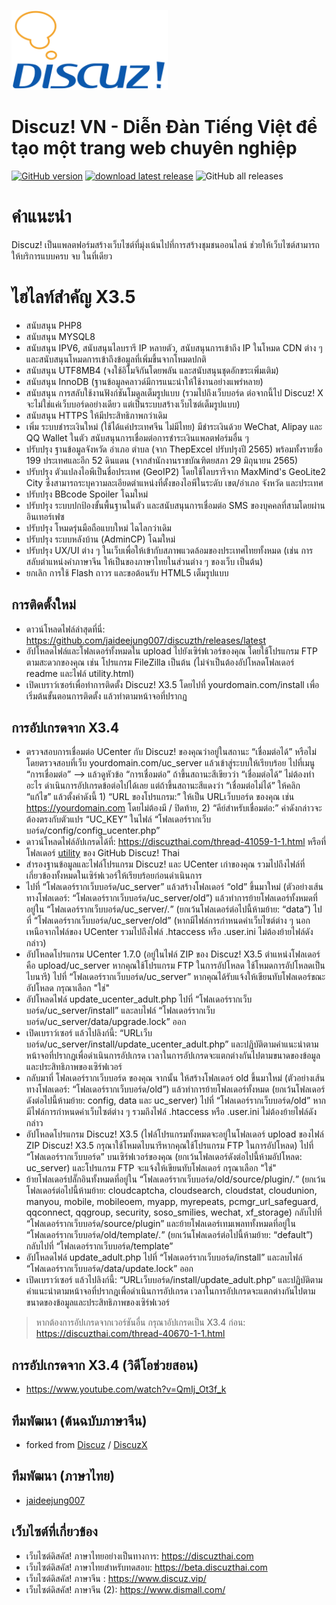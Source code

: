 [<img src="https://raw.githubusercontent.com/discuzvnnet/Discuz_X3.5_VN_UTF8/v3.5/upload/static/image/common/logo.svg" width="250"/>](logo.svg)

# Discuz! VN - Diễn Đàn Tiếng Việt để tạo một trang web chuyên nghiệp

[![GitHub version](https://img.shields.io/github/v/release/jaideejung007/discuzth.svg)](https://github.com/jaideejung007/discuzth)
[![download latest release](https://img.shields.io/badge/Discuz!%20X3.5-Download-success.svg)](https://github.com/jaideejung007/discuzth/releases/latest)
![GitHub all releases](https://img.shields.io/github/downloads/jaideejung007/discuzth/total?label=Total%20Downloads)

# คำแนะนำ #
Discuz! เป็นแพลตฟอร์มสร้างเว็บไซต์ที่มุ่งเน้นไปที่การสร้างชุมชนออนไลน์ ช่วยให้เว็บไซต์สามารถให้บริการแบบครบ จบ ในที่เดียว

# ไฮไลท์สำคัญ X3.5 #
* สนับสนุน PHP8
* สนับสนุน MYSQL8
* สนับสนุน IPV6, สนับสนุนไลบรารี IP หลายตัว, สนับสนุนการเข้าถึง IP ในโหมด CDN ต่าง ๆ และสนับสนุนโหมดการเข้าถึงข้อมูลที่เพิ่มขึ้นจากโหมดปกติ
* สนับสนุน UTF8MB4 (จงใช้อิโมจิกันโดยพลัน และสนับสนุนชุดอักขระเพิ่มเติม)
* สนับสนุน InnoDB (ฐานข้อมูลคลาวด์มีการแนะนำให้ใช้งานอย่างแพร่หลาย)
* สนับสนุน การสลับใช้งานฟังก์ชันโมดูลเต็มรูปแบบ (รวมไปถึงเว็บบอร์ด ต่อจากนี้ไป Discuz! X จะไม่ใช่แค่เว็บบอร์ดอย่างเดียว แต่เป็นระบบสร้างเว็บไซต์เต็มรูปแบบ)
* สนับสนุน HTTPS ให้มีประสิทธิภาพกว่าเดิม
* เพิ่ม ระบบชำระเงินใหม่ (ใช้ได้แค่ประเทศจีน ไม่มีไทย) มีชำระเงินด้วย WeChat, Alipay และ QQ Wallet ในตัว สนับสนุนการเชื่อมต่อการชำระเงินแพลตฟอร์มอื่น ๆ
* ปรับปรุง ฐานข้อมูลจังหวัด อำเภอ ตำบล (จาก ThepExcel ปรับปรุงปี 2565) พร้อมทั้งรายชื่อ 199 ประเทศและอีก 52 ดินแดน (จากสำนักงานราชบัณฑิตยสภา 29 มิถุนายน 2565)
* ปรับปรุง ตัวแปลงไอพีเป็นชื่อประเทศ (GeoIP2) โดยใช้ไลบรารีจาก MaxMind's GeoLite2 City ซึ่งสามารถระบุความละเอียดตำแหน่งที่ตั้งของไอพีในระดับ เขต/อำเภอ จังหวัด และประเทศ
* ปรับปรุง BBcode Spoiler โฉมใหม่
* ปรับปรุง ระบบปกป้องขั้นพื้นฐานในตัว และสนับสนุนการเชื่อมต่อ SMS ของบุคคลที่สามโดยผ่านอินเทอร์เฟซ
* ปรับปรุง โหมดรุ่นมือถือแบบใหม่ ไฉไลกว่าเดิม
* ปรับปรุง ระบบหลังบ้าน (AdminCP) โฉมใหม่
* ปรับปรุง UX/UI ต่าง ๆ ในเว็บเพื่อให้เข้ากับสภาพแวดล้อมของประเทศไทยทั้งหมด (เช่น การสลับตำแหน่งคำภาษาจีน ให้เป็นของภาษาไทยในส่วนต่าง ๆ ของเว็บ เป็นต้น)
* ยกเลิก การใช้ Flash ถาวร และขอต้อนรับ HTML5 เต็มรูปแบบ

## การติดตั้งใหม่
* ดาวน์โหลดไฟล์ล่าสุดที่นี่: https://github.com/jaideejung007/discuzth/releases/latest
* อัปโหลดไฟล์และโฟลเดอร์ทั้งหมดใน upload ไปยังเซิร์ฟเวอร์ของคุณ โดยใช้โปรแกรม FTP ตามสะดวกของคุณ เช่น โปรแกรม FileZilla เป็นต้น (ไม่จำเป็นต้องอัปโหลดโฟลเดอร์ readme และไฟล์ utility.html)
* เปิดเบราว์เซอร์เพื่อทำการติดตั้ง Discuz! X3.5 โดยไปที่ yourdomain.com/install เพื่อเริ่มต้นขั้นตอนการติดตั้ง แล้วทำตามหน้าจอที่ปรากฏ

## การอัปเกรดจาก X3.4
* ตรวจสอบการเชื่อมต่อ UCenter กับ Discuz! ของคุณว่าอยู่ในสถานะ “เชื่อมต่อได้” หรือไม่ โดยตรวจสอบที่เว็บ yourdomain.com/uc_server แล้วเข้าสู่ระบบให้เรียบร้อย ไปที่เมนู “การเชื่อมต่อ” --> แล้วดูหัวข้อ “การเชื่อมต่อ” ถ้าขึ้นสถานะสีเขียวว่า “เชื่อมต่อได้” ไม่ต้องทำอะไร ดำเนินการอัปเกรดข้อต่อไปได้เลย แต่ถ้าขึ้นสถานะสีแดงว่า “เชื่อมต่อไม่ได้” ให้คลิก “แก้ไข” แล้วตั้งค่าดังนี้ 1) “URL ของโปรแกรม:” ให้เป็น URLเว็บบอร์ด ของคุณ เช่น https://yourdomain.com โดยไม่ต้องมี / ปิดท้าย, 2) “คีย์สำหรับเชื่อมต่อ:” ค่าดังกล่าวจะต้องตรงกับตัวแปร “UC_KEY” ในไฟล์ “โฟลเดอร์รากเว็บบอร์ด/config/config_ucenter.php”
* ดาวน์โหลดไฟล์อัปเกรดได้ที่: https://discuzthai.com/thread-41059-1-1.html หรือที่โฟลเดอร์ [utility](https://github.com/jaideejung007/discuzth/tree/v3.5/utility) ของ GitHub Discuz! Thai
* สำรองฐานข้อมูลและไฟล์โปรแกรม Discuz! และ UCenter เก่าของคุณ รวมไปถึงไฟล์ที่เกี่ยวข้องทั้งหมดในเซิร์ฟเวอร์ให้เรียบร้อยก่อนดำเนินการ
* ไปที่ “โฟลเดอร์รากเว็บบอร์ด/uc_server” แล้วสร้างโฟลเดอร์ “old” ขึ้นมาใหม่ (ตัวอย่างเส้นทางโฟลเดอร์: “โฟลเดอร์รากเว็บบอร์ด/uc_server/old”) แล้วทำการย้ายโฟลเดอร์ทั้งหมดที่อยู่ใน “โฟลเดอร์รากเว็บบอร์ด/uc_server/*.*” (ยกเว้นโฟลเดอร์ต่อไปนี้ห้ามย้าย: “data”) ไปที่ “โฟลเดอร์รากเว็บบอร์ด/uc_server/old” (หากมีไฟล์การกำหนดค่าเว็บไซต์ต่าง ๆ นอกเหนือจากไฟล์ของ UCenter รวมไปถึงไฟล์ .htaccess หรือ .user.ini ไม่ต้องย้ายไฟล์ดังกล่าว)
* อัปโหลดโปรแกรม UCenter 1.7.0 (อยู่ในไฟล์ ZIP ของ Discuz! X3.5 ตำแหน่งโฟลเดอร์ คือ upload/uc_server หากคุณใช้โปรแกรม FTP ในการอัปโหลด ใช้โหมดการอัปโหลดเป็นไบนารี) ไปที่ “โฟลเดอร์รากเว็บบอร์ด/uc_server” หากคุณได้รับแจ้งให้เขียนทับโฟลเดอร์ขณะอัปโหลด กรุณาเลือก "ใช่"
* อัปโหลดไฟล์ update_ucenter_adult.php ไปที่ “โฟลเดอร์รากเว็บบอร์ด/uc_server/install” และลบไฟล์ “โฟลเดอร์รากเว็บบอร์ด/uc_server/data/upgrade.lock” ออก
* เปิดเบราว์เซอร์ แล้วไปลิงก์นี้: “URLเว็บบอร์ด/uc_server/install/update_ucenter_adult.php” และปฏิบัติตามคำแนะนำตามหน้าจอที่ปรากฎเพื่อดำเนินการอัปเกรด เวลาในการอัปเกรดจะแตกต่างกันไปตามขนาดของข้อมูลและประสิทธิภาพของเซิร์ฟเวอร์
* กลับมาที่ โฟลเดอร์รากเว็บบอร์ด ของคุณ จากนั้น ให้สร้างโฟลเดอร์ old ขึ้นมาใหม่ (ตัวอย่างเส้นทางโฟลเดอร์: “โฟลเดอร์รากเว็บบอร์ด/old”) แล้วทำการย้ายโฟลเดอร์ทั้งหมด (ยกเว้นโฟลเดอร์ดังต่อไปนี้ห้ามย้าย: config, data และ uc_server) ไปที่ “โฟลเดอร์รากเว็บบอร์ด/old” หากมีไฟล์การกำหนดค่าเว็บไซต์ต่าง ๆ รวมถึงไฟล์ .htaccess หรือ .user.ini ไม่ต้องย้ายไฟล์ดังกล่าว
* อัปโหลดโปรแกรม Discuz! X3.5 (ไฟล์โปรแกรมทั้งหมดจะอยู่ในโฟลเดอร์ upload ของไฟล์ ZIP Discuz! X3.5 กรุณาใช้โหมดไบนารีหากคุณใช้โปรแกรม FTP ในการอัปโหลด) ไปที่ “โฟลเดอร์รากเว็บบอร์ด” บนเซิร์ฟเวอร์ของคุณ (ยกเว้นโฟลเดอร์ดังต่อไปนี้ห้ามอัปโหลด: uc_server) และโปรแกรม FTP จะแจ้งให้เขียนทับโฟลเดอร์ กรุณาเลือก "ใช่"
* ย้ายโฟลเดอร์ปลั๊กอินทั้งหมดที่อยู่ใน “โฟลเดอร์รากเว็บบอร์ด/old/source/plugin/*.*” (ยกเว้นโฟลเดอร์ต่อไปนี้ห้ามย้าย: cloudcaptcha, cloudsearch, cloudstat, cloudunion, manyou, mobile, mobileoem, myapp, myrepeats, pcmgr_url_safeguard, qqconnect, qqgroup, security, soso_smilies, wechat, xf_storage) กลับไปที่ “โฟลเดอร์รากเว็บบอร์ด/source/plugin” และย้ายโฟลเดอร์เทมเพลททั้งหมดที่อยู่ใน “โฟลเดอร์รากเว็บบอร์ด/old/template/*.*” (ยกเว้นโฟลเดอร์ต่อไปนี้ห้ามย้าย: “default”) กลับไปที่ “โฟลเดอร์รากเว็บบอร์ด/template”
* อัปโหลดไฟล์ update_adult.php ไปที่ “โฟลเดอร์รากเว็บบอร์ด/install” และลบไฟล์ “โฟลเดอร์รากเว็บบอร์ด/data/update.lock” ออก
* เปิดเบราว์เซอร์ แล้วไปลิงก์นี้: “URLเว็บบอร์ด/install/update_adult.php” และปฏิบัติตามคำแนะนำตามหน้าจอที่ปรากฎเพื่อดำเนินการอัปเกรด เวลาในการอัปเกรดจะแตกต่างกันไปตามขนาดของข้อมูลและประสิทธิภาพของเซิร์ฟเวอร์
> หากต้องการอัปเกรดจากเวอร์ชันอื่น กรุณาอัปเกรดเป็น X3.4 ก่อน: https://discuzthai.com/thread-40670-1-1.html

## การอัปเกรดจาก X3.4 (วิดีโอช่วยสอน)
* https://www.youtube.com/watch?v=QmIj_Ot3f_k

## ทีมพัฒนา (ต้นฉบับภาษาจีน) 
* forked from [Discuz](https://gitee.com/Discuz) / [DiscuzX](https://gitee.com/Discuz/DiscuzX) 

## ทีมพัฒนา (ภาษาไทย) 
* [jaideejung007](https://github.com/jaideejung007/)

## เว็บไซต์ที่เกี่ยวข้อง 
* เว็บไซต์ดิสคัส! ภาษาไทยอย่างเป็นทางการ: https://discuzthai.com
* เว็บไซต์ดิสคัส! ภาษาไทยสำหรับทดสอบ: https://beta.discuzthai.com
* เว็บไซต์ดิสคัส! ภาษาจีน : https://www.discuz.vip/
* เว็บไซต์ดิสคัส! ภาษาจีน (2): https://www.dismall.com/
